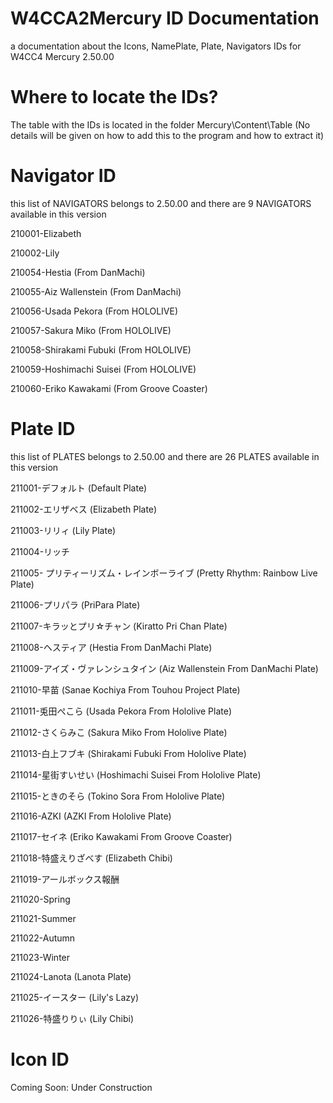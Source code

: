 # W4CCA2Mercury ID Documentation
a documentation about the Icons, NamePlate, Plate, Navigators IDs for W4CC4 Mercury 2.50.00
# Where to locate the IDs?
The table with the IDs is located in the folder Mercury\Content\Table (No details will be given on how to add this to the program and how to extract it)
# Navigator ID
this list of NAVIGATORS belongs to 2.50.00 and there are 9 NAVIGATORS available in this version

210001-Elizabeth

210002-Lily

210054-Hestia (From DanMachi)

210055-Aiz Wallenstein (From DanMachi)

210056-Usada Pekora (From HOLOLIVE)

210057-Sakura Miko (From HOLOLIVE)

210058-Shirakami Fubuki (From HOLOLIVE)

210059-Hoshimachi Suisei (From HOLOLIVE)

210060-Eriko Kawakami (From Groove Coaster)

# Plate ID
this list of PLATES belongs to 2.50.00 and there are 26 PLATES available in this version

211001-デフォルト (Default Plate)

211002-エリザベス (Elizabeth Plate)

211003-リリィ (Lily Plate)

211004-リッチ

211005- プリティーリズム・レインボーライブ (Pretty Rhythm: Rainbow Live Plate)

211006-プリパラ (PriPara Plate)

211007-キラッとプリ☆チャン (Kiratto Pri Chan Plate)

211008-ヘスティア (Hestia From DanMachi Plate)

211009-アイズ・ヴァレンシュタイン (Aiz Wallenstein From DanMachi Plate)

211010-早苗 (Sanae Kochiya From Touhou Project Plate)

211011-兎田ぺこら (Usada Pekora From Hololive Plate)

211012-さくらみこ (Sakura Miko From Hololive Plate)

211013-白上フブキ (Shirakami Fubuki From Hololive Plate)

211014-星街すいせい (Hoshimachi Suisei From Hololive Plate)

211015-ときのそら (Tokino Sora From Hololive Plate)

211016-AZKI (AZKI From Hololive Plate)

211017-セイネ (Eriko Kawakami From Groove Coaster)

211018-特盛えりざべす (Elizabeth Chibi)

211019-アールボックス報酬

211020-Spring

211021-Summer

211022-Autumn

211023-Winter

211024-Lanota (Lanota Plate)

211025-イースター (Lily's Lazy)

211026-特盛りりぃ (Lily Chibi)

# Icon ID
Coming Soon: Under Construction
